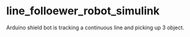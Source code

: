 # line_folloewer_robot_simulink
Arduino shield bot is tracking a continuous line and picking up 3 object.
